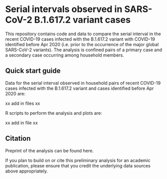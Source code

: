 # Serial intervals observed in SARS-CoV-2 B.1.617.2 variant cases

This repository contains code and data to compare the serial interval in the recent COVID-19 cases infected with the B.1.617.2 variant with COVID-19 identified before Apr 2020 (i.e. prior to the occurrence of the major global SARS-CoV-2 variants). The analysis is confined pairs of a primary case and a secondary case occurring among household members.

## Quick start guide
Data for the serial interval observed in household pairs of recent COVID-19 cases infected with the B.1.617.2 variant and cases identified before Apr 2020 are:

xx add in files xx

R scripts to perform the analysis and plots are:

xx add in file xx

## Citation
Preprint of the analysis can be found here.

If you plan to build on or cite this preliminary analysis for an academic publication, please ensure that you credit the underlying data sources above appropriately.

